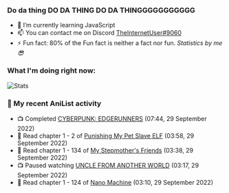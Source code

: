 ### Do da thing DO DA THING DO DA THINGGGGGGGGGGG

<!-- **TheInternetUser0/TheInternetUser0** is a ✨ _special_ ✨ repository because its `README.md` (this file) appears on your GitHub profile. -->


- 🌱 I’m currently learning JavaScript
- 📫 You can contact me on Discord [TheInternetUser#9060](https://discord.com/users/534117072796385300)
- ⚡ Fun fact: 80% of the Fun fact is neither a fact nor fun. _Statistics by me 😎_

### What I'm doing right now:
![Stats](https://discord.c99.nl/widget/theme-3/534117072796385300.png)

### 🌸 My recent AniList activity

<!-- ANILIST_ACTIVITY:start -->

-   📺 Completed [CYBERPUNK: EDGERUNNERS](https://anilist.co/anime/120377) (07:44, 29 September 2022)
-   📖 Read chapter 1 - 2 of [Punishing My Pet Slave ELF](https://anilist.co/manga/143102) (03:58, 29 September 2022)
-   📖 Read chapter 1 - 134 of [My Stepmother's Friends](https://anilist.co/manga/119648) (03:38, 29 September 2022)
-   📺 Paused watching [UNCLE FROM ANOTHER WORLD](https://anilist.co/anime/135806) (03:17, 29 September 2022)
-   📖 Read chapter 1 - 124 of [Nano Machine](https://anilist.co/manga/120980) (03:10, 29 September 2022)

<!-- ANILIST_ACTIVITY:end -->
